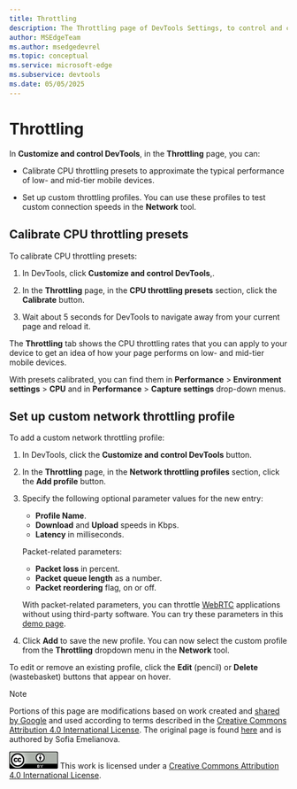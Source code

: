 ```yaml
---
title: Throttling
description: The Throttling page of DevTools Settings, to control and customize network and CPU speed settings.
author: MSEdgeTeam
ms.author: msedgedevrel
ms.topic: conceptual
ms.service: microsoft-edge
ms.subservice: devtools
ms.date: 05/05/2025
---
```

<!-- Copyright Sofia Emelianova

   Licensed under the Apache License, Version 2.0 (the "License");
   you may not use this file except in compliance with the License.
   You may obtain a copy of the License at

       https://www.apache.org/licenses/LICENSE-2.0

   Unless required by applicable law or agreed to in writing, software
   distributed under the License is distributed on an "AS IS" BASIS,
   WITHOUT WARRANTIES OR CONDITIONS OF ANY KIND, either express or implied.
   See the License for the specific language governing permissions and
   limitations under the License.  -->
# Throttling
<!-- https://developer.chrome.com/docs/devtools/settings/throttling -->

In **Customize and control DevTools**,<!-- todo: (![Gear icon]()) --> in the **Throttling** page, you can:

* Calibrate CPU throttling presets to approximate the typical performance of low- and mid-tier mobile devices.

* Set up custom throttling profiles.  You can use these profiles to test custom connection speeds in the **Network** tool.<!-- todo: https://developer.chrome.com/docs/devtools/network/reference#throttling-profile -->

<!-- ![The Throttling tab](todo: png) -->


<!-- ====================================================================== -->
## Calibrate CPU throttling presets

To calibrate CPU throttling presets:

1. In DevTools, click **Customize and control DevTools**,<!-- todo: (![Gear icon]()) -->.

1. In the **Throttling** page, in the **CPU throttling presets** section, click the **Calibrate** button.

1. Wait about 5 seconds for DevTools to navigate away from your current page and reload it.

The **Throttling** tab shows the CPU throttling rates that you can apply to your device to get an idea of how your page performs on low- and mid-tier mobile devices.

<!-- ![Calibrated rates next for low- and mid-tier mobile devices](todo: png) -->

With presets calibrated, you can find them in **Performance** > **Environment settings** > **CPU** and in **Performance** > **Capture settings** drop-down menus.

<!-- ![Calibrated rates next in drop-down menus in the Performance panel](todo: png) -->


<!-- ====================================================================== -->
## Set up custom network throttling profile

To add a custom network throttling profile:

1. In DevTools, click the **Customize and control DevTools**<!-- todo: (![Gear icon]()) --> button.<!-- todo: https://developer.chrome.com/docs/devtools/settings#open -->

1. In the **Throttling** page, in the **Network throttling profiles** section, click the **Add profile** button.

   <!-- ![Creating a new profile in the Throttling tab](todo: png) -->

1. Specify the following optional parameter values for the new entry:

   * **Profile Name**.
   * **Download** and **Upload** speeds in Kbps.
   * **Latency** in milliseconds.

   Packet-related parameters:
   * **Packet loss** in percent.
   * **Packet queue length** as a number.
   * **Packet reordering** flag, on or off.

   With packet-related parameters, you can throttle [WebRTC](https://webrtc.org) applications without using third-party software.  You can try these parameters in this [demo page](https://webrtc.github.io/samples/src/content/peerconnection/pc1/).

1. Click **Add** to save the new profile.  You can now select the custom profile from the **Throttling** dropdown menu in the **Network** tool.

To edit or remove an existing profile, click the **Edit** (pencil) or **Delete** (wastebasket) buttons that appear on hover.


<!-- ====================================================================== -->
> [!NOTE]
> Portions of this page are modifications based on work created and [shared by Google](https://developers.google.com/terms/site-policies) and used according to terms described in the [Creative Commons Attribution 4.0 International License](https://creativecommons.org/licenses/by/4.0).
> The original page is found [here](https://developer.chrome.com/docs/devtools/settings/throttling) and is authored by Sofia Emelianova.

[![Creative Commons License](../../media/cc-logo/88x31.png)](https://creativecommons.org/licenses/by/4.0)
This work is licensed under a [Creative Commons Attribution 4.0 International License](https://creativecommons.org/licenses/by/4.0).
